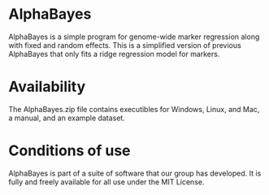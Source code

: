 AlphaBayes
===========

AlphaBayes is a simple program for genome-wide marker regression along with fixed and random effects. This is a simplified version of previous AlphaBayes that only fits a ridge regression model for markers.

Availability
============

The AlphaBayes.zip file contains executibles for Windows, Linux, and Mac, a manual, and an example dataset.

Conditions of use
=================

AlphaBayes is part of a suite of software that our group has developed. It is fully and freely available for all use under the MIT License.
